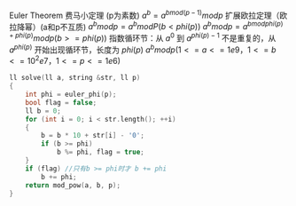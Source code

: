 Euler Theorem
费马小定理 (p为素数)
$a^b = a^{b mod (p-1)} mod p$
扩展欧拉定理（欧拉降幂）(a和p不互质)
$a^b mod p = a^b mod P   (b < phi(p))$
$a^b mod p = a^{b mod phi(p) + phi(p)} mod p     (b >= phi(p))$
指数循环节：从 $a^0$ 到 $a^{phi(p)-1}$ 不是重复的，从 $a^{phi(p)}$ 开始出现循环节，长度为 $phi(p)$
$a^b mod p (1<=a<=1e9，1<=b<=10^2e7，1<=p<=1e6)$
```cpp
ll solve(ll a, string &str, ll p)
{
    int phi = euler_phi(p);
    bool flag = false;
    ll b = 0;
    for (int i = 0; i < str.length(); ++i)
    {
        b = b * 10 + str[i] - '0';
        if (b >= phi)
            b %= phi, flag = true;
    }
    if (flag) //只有b >= phi时才 b += phi
        b += phi;
    return mod_pow(a, b, p);
}
```